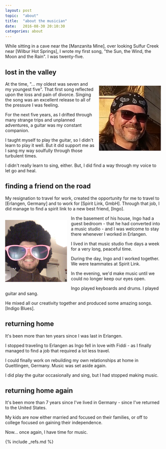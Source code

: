```yaml
---
layout: post
topic:  "about"
title:  "about the musician"
date:   2016-08-30 20:10:30
categories: about
---
```



While sitting in a cave near the [Manzanita Mine], over looking Sulfur Creek near [Wilbur Hot Springs], I wrote my
first song, "the Sun, the Wind, the Moon and the Rain". I was twenty-five. 


## lost in the valley

<div markdown="1" style="float: right; margin-left: 13px; width: 200px;">

![Rick the Musician](/assets/Rick@Music-200x210.png)

</div>

At the time, "... my oldest was seven and my youngest five". That first song reflected upon the loss and pain of
divorce. Singing the song was an excellent release to all of the pressure I was feeling.

For the next five years, as I drifted through many strange trips and unplanned adventures, a guitar was my constant
companion. 

I taught myself to play the guitar, so I didn't learn to play it well. But it did support me as I sang my way soulfully
through those turbulent times.

I didn't really learn to sing, either. But, I did find a way through my voice to let go and heal.


## finding a friend on the road

My resignation to travel for work, created the opportunity for me to travel to [Erlangen, Germany] and to work for
[Spirit Link, GmbH]. Through that job, I did manage to find a spirit link to a new best friend, [Ingo].

<div markdown="1" style="float: left; margin-right: 13px; width: 200px;">

![Ingo](/assets/indigo.blues@SoundCloud200x200.png)

</div>

In the basement of his house, Ingo had a guest bedroom - that he had converted into a music studio - and I was welcome
to stay there whenever I worked in Erlangen.

I lived in that music studio five days a week for a very long, peaceful time. 

During the day, Ingo and I worked together. We were teammates at Spirit Link. 

In the evening, we'd make music until we could no longer keep our eyes open. 

Ingo played keyboards and drums. I played guitar and sang. 

He mixed all our creativity together and produced some amazing songs. [Indigo Blues].


## returning home

It's been more than ten years since I was last in Erlangen. 

I stopped traveling to Erlangen as Ingo fell in love with Fiddi - as I finally managed to find a job that required a
lot less travel.

I could finally work on rebuilding my own relationships at home in Gueltlingen, Germany. Music was set aside again. 

I did play the guitar occasionally and sing, but I had stopped making music.


## returning home again

It's been more than 7 years since I've lived in Germany - since I've returned to the United States.

My kids are now either married and focused on their families, or off to college focused on gaining their independence.

Now... once again, I have time for music.

{% include _refs.md %}
